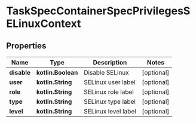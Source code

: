 
# TaskSpecContainerSpecPrivilegesSELinuxContext

## Properties
| Name | Type | Description | Notes |
| ------------ | ------------- | ------------- | ------------- |
| **disable** | **kotlin.Boolean** | Disable SELinux |  [optional] |
| **user** | **kotlin.String** | SELinux user label |  [optional] |
| **role** | **kotlin.String** | SELinux role label |  [optional] |
| **type** | **kotlin.String** | SELinux type label |  [optional] |
| **level** | **kotlin.String** | SELinux level label |  [optional] |



